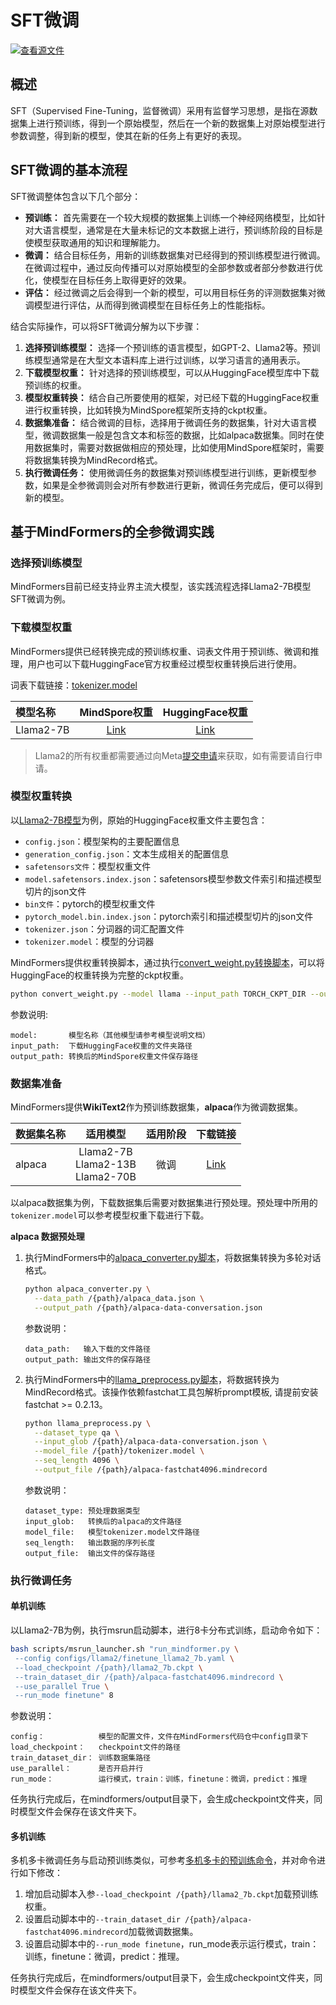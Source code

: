 # SFT微调

[![查看源文件](https://mindspore-website.obs.cn-north-4.myhuaweicloud.com/website-images/master/resource/_static/logo_source.svg)](https://gitee.com/mindspore/docs/blob/master/docs/mindformers/docs/source_zh_cn/usage/sft_tuning.md)

## 概述

SFT（Supervised Fine-Tuning，监督微调）采用有监督学习思想，是指在源数据集上进行预训练，得到一个原始模型，然后在一个新的数据集上对原始模型进行参数调整，得到新的模型，使其在新的任务上有更好的表现。

## SFT微调的基本流程

SFT微调整体包含以下几个部分：

- **预训练：**
  首先需要在一个较大规模的数据集上训练一个神经网络模型，比如针对大语言模型，通常是在大量未标记的文本数据上进行，预训练阶段的目标是使模型获取通用的知识和理解能力。
- **微调：**
  结合目标任务，用新的训练数据集对已经得到的预训练模型进行微调。在微调过程中，通过反向传播可以对原始模型的全部参数或者部分参数进行优化，使模型在目标任务上取得更好的效果。
- **评估：**
  经过微调之后会得到一个新的模型，可以用目标任务的评测数据集对微调模型进行评估，从而得到微调模型在目标任务上的性能指标。

结合实际操作，可以将SFT微调分解为以下步骤：

1. **选择预训练模型：**
   选择一个预训练的语言模型，如GPT-2、Llama2等。预训练模型通常是在大型文本语料库上进行过训练，以学习语言的通用表示。
2. **下载模型权重：**
   针对选择的预训练模型，可以从HuggingFace模型库中下载预训练的权重。
3. **模型权重转换：**
   结合自己所要使用的框架，对已经下载的HuggingFace权重进行权重转换，比如转换为MindSpore框架所支持的ckpt权重。
4. **数据集准备：**
   结合微调的目标，选择用于微调任务的数据集，针对大语言模型，微调数据集一般是包含文本和标签的数据，比如alpaca数据集。同时在使用数据集时，需要对数据做相应的预处理，比如使用MindSpore框架时，需要将数据集转换为MindRecord格式。
5. **执行微调任务：**
   使用微调任务的数据集对预训练模型进行训练，更新模型参数，如果是全参微调则会对所有参数进行更新，微调任务完成后，便可以得到新的模型。

## 基于MindFormers的全参微调实践

### 选择预训练模型

MindFormers目前已经支持业界主流大模型，该实践流程选择Llama2-7B模型SFT微调为例。

### 下载模型权重

MindFormers提供已经转换完成的预训练权重、词表文件用于预训练、微调和推理，用户也可以下载HuggingFace官方权重经过模型权重转换后进行使用。

词表下载链接：[tokenizer.model](https://ascend-repo-modelzoo.obs.cn-east-2.myhuaweicloud.com/MindFormers/llama2/tokenizer.model)

| 模型名称      |                                                 MindSpore权重                                                  |                                        HuggingFace权重                                        |
|:----------|:------------------------------------------------------------------------------------------------------------:| :---------------------------------------------------------------------------------------------: |
| Llama2-7B |  [Link](https://ascend-repo-modelzoo.obs.cn-east-2.myhuaweicloud.com/MindFormers/llama2/llama2_7b.ckpt)      | [Link](https://huggingface.co/meta-llama/Llama-2-7b-hf) |

> Llama2的所有权重都需要通过向Meta[提交申请](https://ai.meta.com/resources/models-and-libraries/llama-downloads)来获取，如有需要请自行申请。

### 模型权重转换

以[Llama2-7B模型](https://huggingface.co/meta-llama/Llama-2-7b-hf/tree/main)为例，原始的HuggingFace权重文件主要包含：<br>

- `config.json`：模型架构的主要配置信息<br>
- `generation_config.json`：文本生成相关的配置信息<br>
- `safetensors文件`：模型权重文件<br>
- `model.safetensors.index.json`：safetensors模型参数文件索引和描述模型切片的json文件<br>
- `bin文件`：pytorch的模型权重文件<br>
- `pytorch_model.bin.index.json`：pytorch索引和描述模型切片的json文件<br>
- `tokenizer.json`：分词器的词汇配置文件<br>
- `tokenizer.model`：模型的分词器<br>

MindFormers提供权重转换脚本，通过执行[convert_weight.py转换脚本](https://gitee.com/mindspore/mindformers/blob/dev/convert_weight.py)，可以将HuggingFace的权重转换为完整的ckpt权重。

```bash
python convert_weight.py --model llama --input_path TORCH_CKPT_DIR --output_path {path}/MS_CKPT_NAME
```

参数说明:

```commandline
model:       模型名称（其他模型请参考模型说明文档）
input_path:  下载HuggingFace权重的文件夹路径
output_path: 转换后的MindSpore权重文件保存路径
```

### 数据集准备

MindFormers提供**WikiText2**作为预训练数据集，**alpaca**作为微调数据集。

| 数据集名称     |                 适用模型                  |   适用阶段    |                                                                            下载链接                                                                            |
|:----------|:-------------------------------------:|:---------:| :--------------------------------------------------------------------------------------------------------------------------------------------------------------: |
| alpaca    | Llama2-7B<br>Llama2-13B<br>Llama2-70B |    微调     |                   [Link](https://github.com/tatsu-lab/stanford_alpaca/blob/main/alpaca_data.json)                   |

以alpaca数据集为例，下载数据集后需要对数据集进行预处理。预处理中所用的`tokenizer.model`可以参考模型权重下载进行下载。

**alpaca 数据预处理**

1. 执行MindFormers中的[alpaca_converter.py脚本](https://gitee.com/mindspore/mindformers/blob/dev/mindformers/tools/dataset_preprocess/llama/alpaca_converter.py)，将数据集转换为多轮对话格式。

    ```bash
    python alpaca_converter.py \
      --data_path /{path}/alpaca_data.json \
      --output_path /{path}/alpaca-data-conversation.json
    ```

    参数说明：

    ```commandline
    data_path:   输入下载的文件路径
    output_path: 输出文件的保存路径
    ```

2. 执行MindFormers中的[llama_preprocess.py脚本](https://gitee.com/mindspore/mindformers/blob/dev/mindformers/tools/dataset_preprocess/llama/llama_preprocess.py)，将数据转换为MindRecord格式。该操作依赖fastchat工具包解析prompt模板, 请提前安装fastchat >= 0.2.13。

    ```bash
    python llama_preprocess.py \
      --dataset_type qa \
      --input_glob /{path}/alpaca-data-conversation.json \
      --model_file /{path}/tokenizer.model \
      --seq_length 4096 \
      --output_file /{path}/alpaca-fastchat4096.mindrecord
    ```

    参数说明：

    ```commandline
    dataset_type: 预处理数据类型
    input_glob:   转换后的alpaca的文件路径
    model_file:   模型tokenizer.model文件路径
    seq_length:   输出数据的序列长度
    output_file:  输出文件的保存路径
    ```

### 执行微调任务

#### 单机训练

以Llama2-7B为例，执行msrun启动脚本，进行8卡分布式训练，启动命令如下：

```bash
bash scripts/msrun_launcher.sh "run_mindformer.py \
 --config configs/llama2/finetune_llama2_7b.yaml \
 --load_checkpoint /{path}/llama2_7b.ckpt \
 --train_dataset_dir /{path}/alpaca-fastchat4096.mindrecord \
 --use_parallel True \
 --run_mode finetune" 8
```

参数说明：

```commandline
config：            模型的配置文件，文件在MindFormers代码仓中config目录下
load_checkpoint：   checkpoint文件的路径
train_dataset_dir： 训练数据集路径
use_parallel：      是否开启并行
run_mode：          运行模式，train：训练，finetune：微调，predict：推理
```

任务执行完成后，在mindformers/output目录下，会生成checkpoint文件夹，同时模型文件会保存在该文件夹下。

#### 多机训练

多机多卡微调任务与启动预训练类似，可参考[多机多卡的预训练命令](https://www.mindspore.cn/mindformers/docs/zh-CN/dev/usage/pre_training.html#%E5%A4%9A%E6%9C%BA%E8%AE%AD%E7%BB%83)，并对命令进行如下修改：

1. 增加启动脚本入参`--load_checkpoint /{path}/llama2_7b.ckpt`加载预训练权重。
2. 设置启动脚本中的`--train_dataset_dir /{path}/alpaca-fastchat4096.mindrecord`加载微调数据集。
3. 设置启动脚本中的`--run_mode finetune`，run_mode表示运行模式，train：训练，finetune：微调，predict：推理。

任务执行完成后，在mindformers/output目录下，会生成checkpoint文件夹，同时模型文件会保存在该文件夹下。

